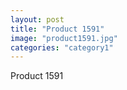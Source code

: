 ```yaml
---
layout: post
title: "Product 1591"
image: "product1591.jpg"
categories: "category1"
---
```

Product 1591
